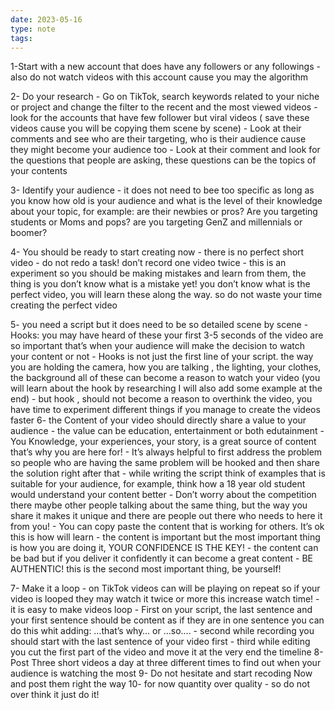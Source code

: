 ```yaml
---
date: 2023-05-16
type: note
tags: 
---
```


1-Start with a new account that does have any followers or any followings
    - also do not watch videos with this account cause you may  the algorithm

2- Do your research
    - Go on TikTok, search keywords related to your niche or project and change the filter to the recent and the most viewed videos
    - look for the accounts that have few follower but viral videos ( save these videos cause you will be copying them scene by scene)
    - Look at their comments and see who are their targeting, who is their audience cause they might become your audience too
    - Look at their comment and look for the questions that people are asking, these questions can be the topics of your contents

3- Identify your audience
    - it does not need to bee too specific as long as you know how old is your audience and what is the level of their knowledge about your topic,  for example: are their newbies or pros? Are you targeting students or Moms and pops? are you targeting GenZ and millennials or boomer? 

4- You should be ready to start creating now
    - there is no perfect short video
    - do not redo a task!  don’t record one video twice
    - this is an experiment so you should be making mistakes and learn from them, the thing is you don’t know what is a mistake yet! you don’t know what is the perfect video, you will learn these along the way. so do not waste your time creating the perfect video

5- you need a script but it does need to be so detailed scene by scene
    - Hooks: you may have heard of these your first 3-5 seconds of the video are so important that’s when your audience will make the decision to watch your content or not
    - Hooks is not just the first line of your script. the way you are holding the camera, how you are talking , the lighting, your clothes, the background all of these can become a reason to watch your video (you will learn about the hook by researching I will also add some example at the end)
    - but hook , should not become a reason to overthink the video, you have time to experiment different things if you manage to create the videos faster 
6- the Content of your video should directly share a value to your audience
    - the value can be education, entertainment or both edutainment
    - You Knowledge, your experiences, your story, is a great source of content that’s why you are here for!
    - It’s always helpful to first address the problem so people who are having the same problem will be hooked and then share the solution right after that
    - while writing the script think of examples that is suitable for your audience,  for example, think how  a 18 year old student would understand  your content better
    - Don’t worry about the competition there maybe other people talking about the same thing, but the way you share it makes it unique and there are people out there who needs to here it from you!
    - You can copy paste the content that is working for others. It’s ok this is how will learn
    - the content is important but the most important thing is how you are doing it, YOUR CONFIDENCE IS THE KEY!
    - the content can be bad but if you deliver it confidently it can become a great content
    - BE AUTHENTIC! this is the second most important thing, be yourself!

7- Make it a loop
    - on TikTok videos can will be playing on repeat so if your video is looped they may watch it twice or more this increase watch time!
    - it is easy to make videos loop
    - First on your script, the last sentence and your first sentence should be content as if they are in one sentence you can do this whit adding: …that’s why… or …so….
    - second while recording you should start with the last sentence of your video first
    - third while editing you cut the first part of the video and move it at the very end the timeline
8- Post Three short videos a day at three different times to find out when your audience is watching the most
9- Do not hesitate and start recoding Now and post them right the way
10- for now quantity over quality
    - so do not over think it just do it!